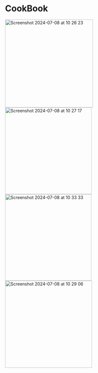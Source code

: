 # CookBook
<img width="288" alt="Screenshot 2024-07-08 at 10 26 23" src="https://github.com/riitterz/CookBook/assets/91329962/7d7655c5-0c95-42a0-ae98-ba3c8f820c66">

<img width="284" alt="Screenshot 2024-07-08 at 10 27 17" src="https://github.com/riitterz/CookBook/assets/91329962/947907df-7d0e-46bf-87aa-1aa55828cfd4">

<img width="283" alt="Screenshot 2024-07-08 at 10 33 33" src="https://github.com/riitterz/CookBook/assets/91329962/cc8214ec-05cb-40e5-8ee5-5a2e760473d6">

<img width="285" alt="Screenshot 2024-07-08 at 10 29 06" src="https://github.com/riitterz/CookBook/assets/91329962/cbf16729-625c-488a-813f-2d603c164ef8">
